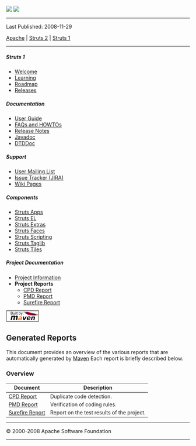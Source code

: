 <span id="bannerLeft">[![](http://www.apache.org/images/asf-logo.gif)](http://www.apache.org/)</span> <span id="bannerRight">[![](images/struts.gif)]()</span>

------------------------------------------------------------------------

Last Published: 2008-11-29

[Apache](http://www.apache.org/) | [Struts 2](2.x/) | [Struts 1](1.x/)

------------------------------------------------------------------------

##### Struts 1

-   [Welcome](index.html.md)
-   [Learning](learning.html.md)
-   [Roadmap](roadmap.html.md)
-   [Releases](downloads.html.md)

##### Documentation

-   [User Guide](userGuide/index.html.md)
-   [FAQs and HOWTOs](faqs/index.html.md)
-   [Release Notes](userGuide/release-notes.html.md)
-   [Javadoc](apidocs/index.html.md)
-   [DTDDoc](dtddoc/index.html.md)

##### Support

-   [User Mailing List](mail.html.md)
-   [Issue Tracker (JIRA)](http://issues.apache.org/struts/)
-   [Wiki Pages](http://wiki.apache.org/struts/)

##### Components

-   [Struts Apps](struts-apps/index.html.md)
-   [Struts EL](struts-el/index.html.md)
-   [Struts Extras](struts-extras/index.html.md)
-   [Struts Faces](struts-faces/index.html.md)
-   [Struts Scripting](struts-scripting/index.html.md)
-   [Struts Taglib](struts-taglib/index.html.md)
-   [Struts Tiles](struts-tiles/index.html.md)

##### Project Documentation

-   [Project Information](project-info.html.md)
-   **Project Reports**
    -   [CPD Report](cpd.html.md)
    -   [PMD Report](pmd.html.md)
    -   [Surefire Report](surefire-report.html.md)

[![Built by Maven](./images/logos/maven-feather.png)](http://maven.apache.org/ "Built by Maven")

Generated Reports
-----------------

This document provides an overview of the various reports that are automatically generated by [Maven](http://maven.apache.org) Each report is briefly described below.

### Overview

| Document                                | Description                                |
|-----------------------------------------|--------------------------------------------|
| [CPD Report](cpd.html.md)                  | Duplicate code detection.                  |
| [PMD Report](pmd.html.md)                  | Verification of coding rules.              |
| [Surefire Report](surefire-report.html.md) | Report on the test results of the project. |

------------------------------------------------------------------------

© 2000-2008 Apache Software Foundation

------------------------------------------------------------------------


